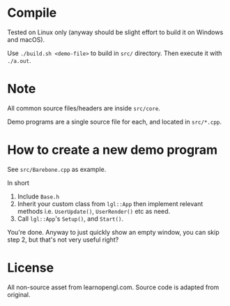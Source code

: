 # Compile

Tested on Linux only (anyway should be slight effort to build it on Windows and macOS).

Use `./build.sh <demo-file>` to build in `src/` directory. Then execute it with `./a.out`.

# Note

All common source files/headers are inside `src/core`.

Demo programs are a single source file for each, and located in `src/*.cpp`.

# How to create a new demo program

See `src/Barebone.cpp` as example.

In short

1. Include `Base.h`
2. Inherit your custom class from `lgl::App` then implement relevant methods i.e. `UserUpdate()`, `UserRender()` etc as need.
3. Call `lgl::App`'s `Setup()`, and `Start()`.

You're done. Anyway to just quickly show an empty window, you can skip step 2, but that's not very useful right?

# License

All non-source asset from learnopengl.com.
Source code is adapted from original.
